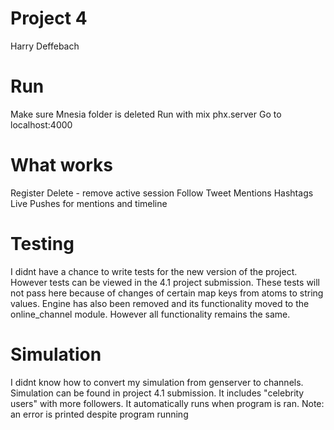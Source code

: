 # Project 4
Harry Deffebach

# Run
Make sure Mnesia folder is deleted
Run with mix phx.server
Go to localhost:4000

# What works
Register
Delete - remove active session
Follow
Tweet
Mentions
Hashtags
Live Pushes for mentions and timeline

# Testing
I didnt have a chance to write tests for the new version of the project.
However tests can be viewed in the 4.1 project submission.
These tests will not pass here because of changes of certain map keys from atoms to string values.
Engine has also been removed and its functionality moved to the online_channel module.
However all functionality remains the same.

# Simulation
I didnt know how to convert my simulation from genserver to channels.
Simulation can be found in project 4.1 submission.
It includes "celebrity users" with more followers.
It automatically runs when program is ran.
Note: an error is printed despite program running
